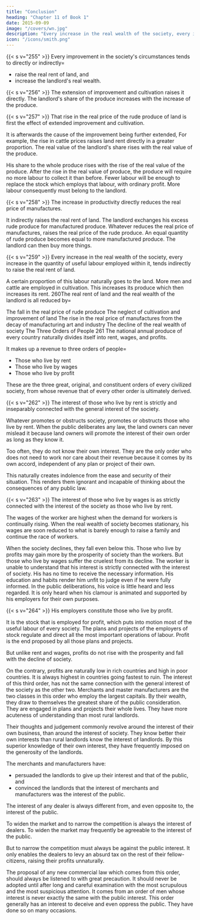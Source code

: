 ```yaml
---
title: "Conclusion"
heading: "Chapter 11 of Book 1"
date: 2015-09-09
image: "/covers/wn.jpg"
description: "Every increase in the real wealth of the society, every increase in the quantity of useful labour employed within it, tends indirectly to raise the real rent of land"
icon: "/icons/smith.png"
---
```




{{< s v="255" >}} Every improvement in the society's circumstances tends to directly or indirectly= 
- raise the real rent of land, and
- increase the landlord's real wealth.


{{< s v="256" >}} The extension of improvement and cultivation raises it directly. The landlord's share of the produce increases with the increase of the produce.

{{< s v="257" >}} That rise in the real price of the rude produce of land is first the effect of extended improvement and cultivation.

It is afterwards the cause of the improvement being further extended,
For example, the rise in cattle prices raises land rent directly in a greater proportion.
The real value of the landlord's share rises with the real value of the produce.

His share to the whole produce rises with the rise of the real value of the produce.
After the rise in the real value of produce, the produce will require no more labour to collect it than before.
Fewer labour will be enough to replace the stock which employs that labour, with ordinary profit.
More labour consequently must belong to the landlord.


{{< s v="258" >}} The increase in productivity directly reduces the real price of manufactures.

It indirectly raises the real rent of land.
The landlord exchanges his excess rude produce for manufactured produce.
Whatever reduces the real price of manufactures, raises the real price of the rude produce.
An equal quantity of rude produce becomes equal to more manufactured produce.
The landlord can then buy more things.


{{< s v="259" >}} Every increase in the real wealth of the society, every increase in the quantity of useful labour employed within it, tends indirectly to raise the real rent of land.

A certain proportion of this labour naturally goes to the land.
More men and cattle are employed in cultivation.
This increases its produce which then increases its rent.
260The real rent of land and the real wealth of the landlord is all reduced by= 

The fall in the real price of rude produce
The neglect of cultivation and improvement of land
The rise in the real price of manufactures from the decay of manufacturing art and industry
The decline of the real wealth of society
The Three Orders of People
261 The national annual produce of every country naturally divides itself into rent, wages, and profits.

It makes up a revenue to three orders of people= 
- Those who live by rent
- Those who live by wages
- Those who live by profit

These are the three great, original, and constituent orders of every civilized society, from whose revenue that of every other order is ultimately derived.


{{< s v="262" >}} The interest of those who live by rent is strictly and inseparably connected with the general interest of the society.

Whatever promotes or obstructs society, promotes or obstructs those who live by rent.
When the public deliberates any law, the land owners can never mislead it because land owners will promote the interest of their own order as long as they know it.

Too often, they do not know their own interest.
They are the only order who does not need to work nor care about their revenue because it comes by its own accord, independent of any plan or project of their own.

This naturally creates indolence from the ease and security of their situation.
This renders them ignorant and incapable of thinking about the consequences of any public law.


{{< s v="263" >}} The interest of those who live by wages is as strictly connected with the interest of the society as those who live by rent.

The wages of the worker are highest when the demand for workers is continually rising.
When the real wealth of society becomes stationary, his wages are soon reduced to what is barely enough to raise a family and continue the race of workers.

When the society declines, they fall even below this.
Those who live by profits may gain more by the prosperity of society than the workers.
But those who live by wages suffer the cruelest from its decline.
The worker is unable to understand that his interest is strictly connected with the interest of society.
His has no time to receive the necessary information.
His education and habits render him unfit to judge even if he were fully informed.
In the public deliberations, his voice is little heard and less regarded.
It is only heard when his clamour is animated and supported by his employers for their own purposes.


{{< s v="264" >}} His employers constitute those who live by profit.

It is the stock that is employed for profit, which puts into motion most of the useful labour of every society.
The plans and projects of the employers of stock regulate and direct all the most important operations of labour.
Profit is the end proposed by all those plans and projects.

But unlike rent and wages, profits do not rise with the prosperity and fall with the decline of society.

On the contrary, profits are naturally low in rich countries and high in poor countries.
It is always highest in countries going fastest to ruin.
The interest of this third order, has not the same connection with the general interest of the society as the other two.
Merchants and master manufacturers are the two classes in this order who employ the largest capitals.
By their wealth, they draw to themselves the greatest share of the public consideration.
They are engaged in plans and projects their whole lives.
They have more acuteness of understanding than most rural landlords.

Their thoughts and judgement commonly revolve around the interest of their own business, than around the interest of society.
They know better their own interests than rural landlords know the interest of landlords.
By this superior knowledge of their own interest, they have frequently imposed on the generosity of the landlords.

The merchants and manufacturers have:
- persuaded the landlords to give up their interest and that of the public, and
- convinced the landlords that the interest of merchants and manufacturers was the interest of the public.

The interest of any dealer is always different from, and even opposite to, the interest of the public.

To widen the market and to narrow the competition is always the interest of dealers.
To widen the market may frequently be agreeable to the interest of the public.

But to narrow the competition must always be against the public interest.
It only enables the dealers to levy an absurd tax on the rest of their fellow-citizens, raising their profits unnaturally.

The proposal of any new commercial law which comes from this order, should always be listened to with great precaution.
It should never be adopted until after long and careful examination with the most scrupulous and the most suspicious attention.
It comes from an order of men whose interest is never exactly the same with the public interest.
This order generally has an interest to deceive and even oppress the public.
They have done so on many occasions.
